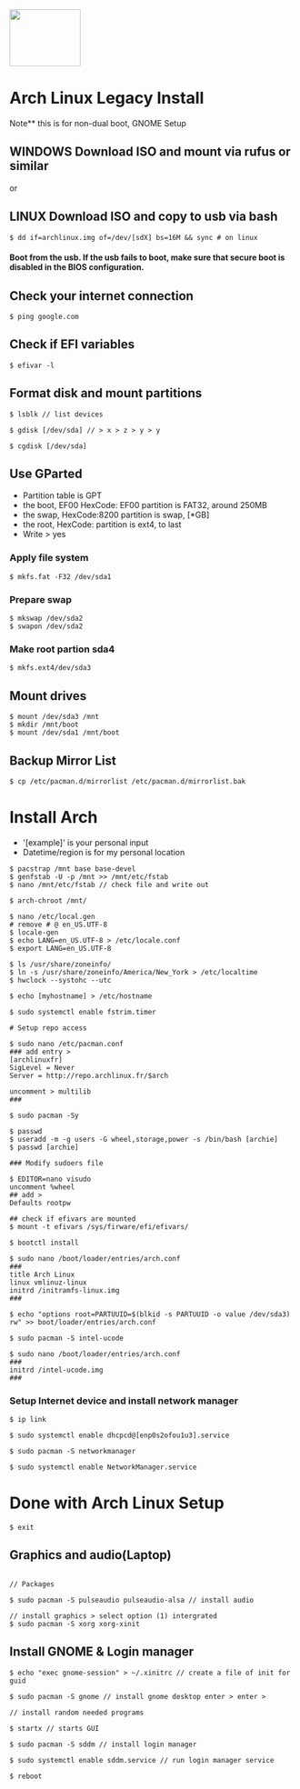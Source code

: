  <img src="https://news-cdn.softpedia.com/images/news2/How-to-Install-Third-Party-Apps-in-Arch-Linux-2.png" width="125" height="100"> 

 # Arch Linux Legacy Install

Note** this is for non-dual boot, GNOME Setup

## WINDOWS Download ISO and mount via rufus or similar
or
## LINUX Download ISO and copy to usb via bash
~~~
$ dd if=archlinux.img of=/dev/[sdX] bs=16M && sync # on linux
~~~

#### Boot from the usb. If the usb fails to boot, make sure that secure boot is disabled in the BIOS configuration.

## Check your internet connection
~~~
$ ping google.com
~~~

## Check if EFI variables
~~~
$ efivar -l
~~~

## Format disk and mount partitions
~~~
$ lsblk // list devices

$ gdisk [/dev/sda] // > x > z > y > y

$ cgdisk [/dev/sda]
~~~

## Use GParted
* Partition table is GPT
* the boot, EF00 HexCode: EF00 partition is FAT32, around 250MB
* the swap, HexCode:8200 partition is swap, [*GB]
* the root, HexCode: partition is ext4, to last
* Write > yes

### Apply file system
~~~
$ mkfs.fat -F32 /dev/sda1
~~~

### Prepare swap 
~~~
$ mkswap /dev/sda2
$ swapon /dev/sda2
~~~

### Make root partion sda4
~~~
$ mkfs.ext4/dev/sda3
~~~

## Mount drives
~~~
$ mount /dev/sda3 /mnt
$ mkdir /mnt/boot
$ mount /dev/sda1 /mnt/boot
~~~

## Backup Mirror List
~~~
$ cp /etc/pacman.d/mirrorlist /etc/pacman.d/mirrorlist.bak
~~~

# Install Arch

* '[example]' is your personal input
* Datetime/region is for my personal location

~~~
$ pacstrap /mnt base base-devel
$ genfstab -U -p /mnt >> /mnt/etc/fstab
$ nano /mnt/etc/fstab // check file and write out

$ arch-chroot /mnt/

$ nano /etc/local.gen
# remove # @ en_US.UTF-8
$ locale-gen
$ echo LANG=en_US.UTF-8 > /etc/locale.conf
$ export LANG=en_US.UTF-8

$ ls /usr/share/zoneinfo/
$ ln -s /usr/share/zoneinfo/America/New_York > /etc/localtime
$ hwclock --systohc --utc

$ echo [myhostname] > /etc/hostname

$ sudo systemctl enable fstrim.timer

# Setup repo access

$ sudo nano /etc/pacman.conf
### add entry > 
[archlinuxfr]
SigLevel = Never
Server = http://repo.archlinux.fr/$arch

uncomment > multilib
###

$ sudo pacman -Sy

$ passwd
$ useradd -m -g users -G wheel,storage,power -s /bin/bash [archie]
$ passwd [archie]

### Modify sudoers file

$ EDITOR=nano visudo
uncomment %wheel
## add >
Defaults rootpw

## check if efivars are mounted
$ mount -t efivars /sys/firware/efi/efivars/

$ bootctl install

$ sudo nano /boot/loader/entries/arch.conf
###
title Arch Linux
linux vmlinuz-linux
initrd /initramfs-linux.img
###

$ echo "options root=PARTUUID=$(blkid -s PARTUUID -o value /dev/sda3) rw" >> boot/loader/entries/arch.conf

$ sudo pacman -S intel-ucode

$ sudo nano /boot/loader/entries/arch.conf
###
initrd /intel-ucode.img
###
~~~

### Setup Internet device and install network manager
~~~
$ ip link

$ sudo systemctl enable dhcpcd@[enp0s2ofou1u3].service

$ sudo pacman -S networkmanager

$ sudo systemctl enable NetworkManager.service 
~~~

# Done with Arch Linux Setup

~~~
$ exit
~~~

## Graphics and audio(Laptop)
~~~

// Packages 

$ sudo pacman -S pulseaudio pulseaudio-alsa // install audio

// install graphics > select option (1) intergrated
$ sudo pacman -S xorg xorg-xinit 
~~~

## Install GNOME & Login manager

~~~
$ echo "exec gnome-session" > ~/.xinitrc // create a file of init for guid

$ sudo pacman -S gnome // install gnome desktop enter > enter >

// install random needed programs

$ startx // starts GUI 

$ sudo pacman -S sddm // install login manager

$ sudo systemctl enable sddm.service // run login manager service

$ reboot
~~~
